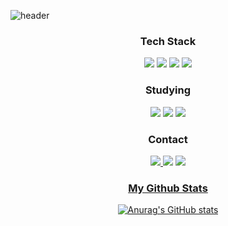 ![header](https://capsule-render.vercel.app/api?type=transparent&text=Hello%20World!&desc=PJ's%20Github&descAlignY=80&descAlign=68&color=timeGradient)



 
 
 <h3 align="center"> Tech Stack </h3>
<div align="center">
<img src="https://img.shields.io/badge/Fortran-734F96?style=flat-square&logo=Fortran&logoColor=white"/> <img src="https://img.shields.io/badge/Python-3776AB?style=flat-square&logo=Python&logoColor=white"/> <img src="https://img.shields.io/badge/C-A8B9CC?style=flat-square&logo=C&logoColor=white"/> <img src="https://img.shields.io/badge/Java-007396?style=flat-square&logo=Java&logoColor=white"/>

 <h3 align="center"> Studying </h3>
<div align="center">
<img src="https://img.shields.io/badge/TensorFlow-FF6F00?style=flat-square&logo=TensorFlow&logoColor=white"/> <img src="https://img.shields.io/badge/Go-00ADD8?style=flat-square&logo=Go&logoColor=white"/> <img src="https://img.shields.io/badge/JavaScript-F7DF1E?style=flat-square&logo=JavaScript&logoColor=white"/>

 <h3 align="center"> Contact </h3>
 <div align="center">
<a href="https://github.com/pyungjinpark"><img src="https://img.shields.io/badge/Github-181717?style=flat-square&logo=Github&logoColor=white&link=https://github.com/pyungjinpark"/>  <a href="mailto:pjpark@postech.ac.kr" target="_blank"><img src="https://img.shields.io/badge/Gmail-EA4335?style=flat-square&logo=Gmail&logoColor=white"/></a> <a href="https://www.instagram.com/pjp_95/"><img src="https://img.shields.io/badge/Instagram-E4405F?style=flat-square&logo=Instagram&logoColor=white&link=https://www.instagram.com/pjp_95"/> 

  <h3 align="center">My Github Stats</h3>
<div align="center">

 [![Anurag's GitHub stats](https://github-readme-stats.vercel.app/api?username=pyungjinpark&hide_title=true&show_icons=true&include_all_commits=true&disable_animations=true&theme=vue)](https://github.com/anuraghazra/github-readme-stats)
</div>
<!--
**pyungjinpark/pyungjinpark** is a ✨ _special_ ✨ repository because its `README.md` (this file) appears on your GitHub profile.

Here are some ideas to get you started:

- 🔭 I’m currently working on ...
- 🌱 I’m currently learning ...
- 👯 I’m looking to collaborate on ...
- 🤔 I’m looking for help with ...
- 💬 Ask me about ...
- 📫 How to reach me: ...
- 😄 Pronouns: ...
- ⚡ Fun fact: ...
-->
